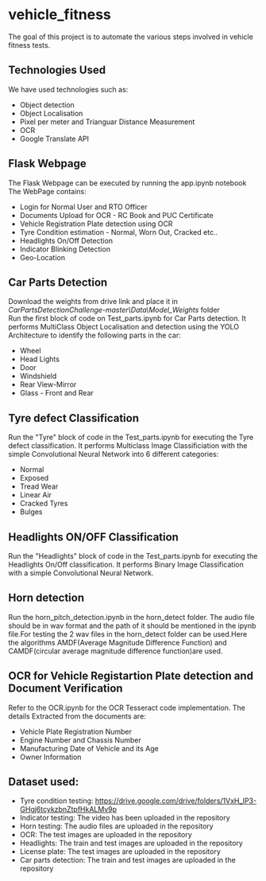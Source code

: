 # vehicle_fitness
The goal of this project is to automate the various steps involved in vehicle fitness tests.  
  
## Technologies Used
We have used technologies such as:
* Object detection 
* Object Localisation
* Pixel per meter and Trianguar Distance Measurement
* OCR  
* Google Translate API
  
## Flask Webpage  
The Flask Webpage can be executed by running the app.ipynb notebook  
The WebPage contains:  
* Login for Normal User and RTO Officer  
* Documents Upload for OCR - RC Book and PUC Certificate  
* Vehicle Registration Plate detection using OCR    
* Tyre Condition estimation - Normal, Worn Out, Cracked etc..  
* Headlights On/Off Detection
* Indicator Blinking Detection    
* Geo-Location  
  
## Car Parts Detection 
Download the weights from drive link and place it in _CarPartsDetectionChallenge-master\Data\Model_Weights_ folder  
Run the first block of code on Test_parts.ipynb for Car Parts detection. It performs MultiClass Object Localisation and detection using the YOLO Architecture to identify the following parts in the car:  
* Wheel  
* Head Lights  
* Door  
* Windshield  
* Rear View-Mirror  
* Glass - Front and Rear  

## Tyre defect Classification  
Run the "Tyre" block of code in the Test_parts.ipynb for executing the Tyre defect classification. It performs Multiclass Image Classificiation with the simple Convolutional Neural Network into 6 different categories:  
* Normal  
* Exposed  
* Tread Wear  
* Linear Air  
* Cracked Tyres  
* Bulges  

## Headlights ON/OFF Classification  
Run the "Headlights" block of code in the Test_parts.ipynb for executing the Headlights On/Off classification. It performs Binary Image Classification with a simple Convolutional Neural Network.  
## Horn detection
Run the horn_pitch_detection.ipynb in the horn_detect folder. The audio file should be in wav format and the path of it should be mentioned in the ipynb file.For testing the 2 wav files in the horn_detect folder can be used.Here the algorithms AMDF(Average Magnitude Difference Function) and CAMDF(circular average magnitude difference function)are used.
  
## OCR for Vehicle Registartion Plate detection and Document Verification  
Refer to the OCR.ipynb for the OCR Tesseract code implementation. The details Extracted from the documents are:  
* Vehicle Plate Registration Number  
* Engine Number and Chassis Number
* Manufacturing Date of Vehicle and its Age
* Owner Information  

## Dataset used:
* Tyre condition testing: https://drive.google.com/drive/folders/1VxH_IP3-GHgj6tcykzbnZtpfHkALMv9p
* Indicator testing: The video has been uploaded in the repository
* Horn testing: The audio files are uploaded in the repository
* OCR: The test images are uploaded in the repository
* Headlights: The train and test images are uploaded in the repository
* License plate: The test images are uploaded in the repository
* Car parts detection: The train and test images are uploaded in the repository
